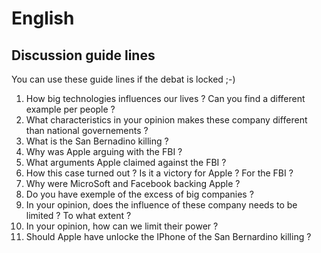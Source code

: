 # English

## Discussion guide lines

You can use these guide lines if the debat is locked ;-)

 1. How big technologies influences our lives ? Can you find a different example per people ?
 2. What characteristics in your opinion makes these company different than national governements ?
 3. What is the San Bernadino killing ?
 4. Why was Apple arguing with the FBI ?
 5. What arguments Apple claimed against the FBI ?
 6. How this case turned out ? Is it a victory for Apple ? For the FBI ?
 7. Why were MicroSoft and Facebook backing Apple ?
 8. Do you have exemple of the excess of big companies ?
 9. In your opinion, does the influence of these company needs to be limited ? To what extent ?
 10. In your opinion, how can we limit their power ?
 11. Should Apple have unlocke the IPhone of the San Bernardino killing ?
